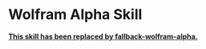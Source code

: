 # Wolfram Alpha Skill

[**This skill has been replaced by fallback-wolfram-alpha.**](https://github.com/MycroftAI/fallback-wolfram-alpha)
